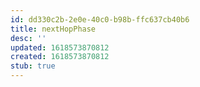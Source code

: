 ```yaml
---
id: dd330c2b-2e0e-40c0-b98b-ffc637cb40b6
title: nextHopPhase
desc: ''
updated: 1618573870812
created: 1618573870812
stub: true
---
```


